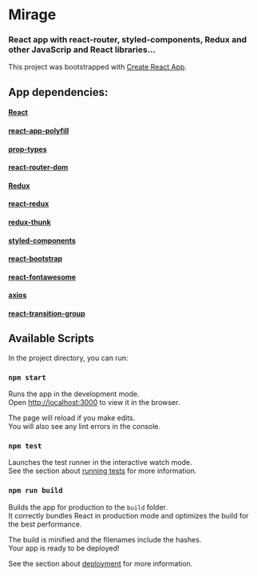 # Mirage

### React app with react-router, styled-components, Redux and other JavaScrip and React libraries...

This project was bootstrapped with [Create React App](https://github.com/facebook/create-react-app).

## App dependencies:

#### [React](https://reactjs.org/)
#### [react-app-polyfill](https://www.npmjs.com/package/react-app-polyfill)
#### [prop-types](https://www.npmjs.com/package/prop-types)
#### [react-router-dom](https://reacttraining.com/react-router/)
#### [Redux](https://redux.js.org/)
#### [react-redux](https://react-redux.js.org/)
#### [redux-thunk](https://github.com/reduxjs/redux-thunk)
#### [styled-components](https://styled-components.com/)
#### [react-bootstrap](https://react-bootstrap.github.io/)
#### [react-fontawesome](https://github.com/FortAwesome/react-fontawesome/)
#### [axios](https://github.com/axios/axios)
#### [react-transition-group](https://www.npmjs.com/package/react-transition-group)

## Available Scripts

In the project directory, you can run:

### `npm start`

Runs the app in the development mode.<br />
Open [http://localhost:3000](http://localhost:3000) to view it in the browser.

The page will reload if you make edits.<br />
You will also see any lint errors in the console.

### `npm test`

Launches the test runner in the interactive watch mode.<br />
See the section about [running tests](https://facebook.github.io/create-react-app/docs/running-tests) for more information.

### `npm run build`

Builds the app for production to the `build` folder.<br />
It correctly bundles React in production mode and optimizes the build for the best performance.

The build is minified and the filenames include the hashes.<br />
Your app is ready to be deployed!

See the section about [deployment](https://facebook.github.io/create-react-app/docs/deployment) for more information.
